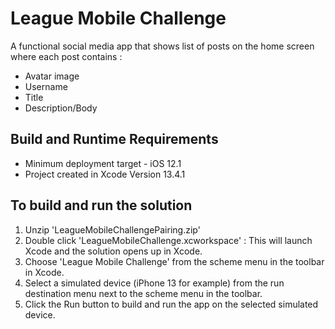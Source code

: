 # League Mobile Challenge

A functional social media app that shows list of posts on the home screen where each post contains :
- Avatar image
- Username
- Title
- Description/Body

## Build and Runtime Requirements
 - Minimum deployment target - iOS 12.1
 - Project created in Xcode Version 13.4.1 
 
## To build and run the solution
1. Unzip 'LeagueMobileChallengePairing.zip'
2. Double click 'LeagueMobileChallenge.xcworkspace' : This will launch Xcode and the solution opens up in Xcode.
3. Choose 'League Mobile Challenge' from the scheme menu in the toolbar in Xcode.
4. Select a simulated device (iPhone 13 for example) from the run destination menu next to the scheme menu in the toolbar.
5. Click the Run button to build and run the app on the selected simulated device.
